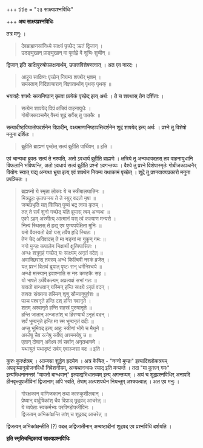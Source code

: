 +++
title = "२३ साक्ष्यप्रश्नविधिः"

+++
**अथ साक्ष्यप्रश्नविधिः**

तत्र मनुः ।

> देवब्राह्मणसांनिध्ये साक्ष्यं पृच्छेद् ऋतं द्विजान् ।  
> उदङ्मुखान् प्राङ्मुखान् वा पूर्वाह्णे वै शुचिः शुचीन् ॥

द्विजान् इति साक्षिपुरुषोपलक्षणार्थम्, उपात्तविशेषणत्वात् । अत एव नारदः ।

> आहूय साक्षिणः पृच्छेन् नियम्य शपथैर् भृशम् ।  
> समस्तान् विदिताचारान् विज्ञातार्थान् पृथक् पृथक् ॥

भयावहैः शपथैः सत्यनिष्ठान् कृत्वा प्रत्येकं पृच्छेद् इत्य् अर्थः । ते च शपथास् तेन दर्शिताः ।

> सत्येन शापयेद् विप्रं क्षत्रियं वाहनायुधैः ।  
> गोबीजकाञ्चनैर् वैस्यं शूद्रं सर्वैस् तु पातकैः ॥

सत्यादीष्टविघातोपदर्शनेन विप्रादीन्, वक्ष्यमाणानिष्टापत्तिदर्शनेन शूद्रं शापयेद् इत्य् अर्थः । प्रश्ने तु विशेषो मनुना दर्शितः ।

> ब्रूहीति ब्राह्मणं पृच्छेत् सत्यं ब्रूहीति पार्थिवम् ॥ इति ।

एवं चान्यथा ब्रुवतः सत्यं ते नश्यति, अतो ऽवधार्य ब्रूहीति ब्राह्मणे । क्षत्रिये तु अन्यथावदतस् तव वाहनायुधानि विफलानि भविष्यन्ति, अतो ऽवधार्य सत्यं ब्रूहीति प्रश्नो ऽवगन्तव्यः । वैश्ये तु प्रश्ने विशेषास्मृतेः गोबीजकाञ्चनैर् वियोगः स्यात् यद्य् अन्यथा भ्रूया इत्य् एवं शपथेन नियम्य यथाकामं पृच्छेत् । शूद्रे तु प्रश्नवाक्यप्रकारो मनुना प्रपञ्चितः ।

> ब्रह्मघ्नो ये स्मृता लोकाः ये च स्त्रीबालघातिनः ।  
> मित्रद्रुहः कृतघन्स्य ते ते स्युर् वदतो मृषा ॥  
> जन्मप्रभृति यत् किंचित् पुण्यं भद्र त्वया कृतम् ।  
> तत् ते सर्वं शुनो गच्छेद् यति ब्रूयास् त्वम् अन्यथा ॥  
> एको ऽहम् अस्मीत्य् आत्मानं यस् त्वं कल्याण मन्यसे ।  
> नित्यं स्थितस् ते हृद्य् एष पुण्यपपेक्षिता मुनिः ॥  
> यमो वैवस्वतो देवो यस् तवैष हृदि स्थितः ।  
> तेन चेद् अविवादस् ते मा गङ्गां मा गुकून् गमः  ॥  
> नगो मुण्डः कपालेन भिक्षार्थी क्षुत्पिपासितः ।  
> अन्धः शत्रुगृहं गच्छेत् यः साक्ष्यम् अनृतं वदेत् ॥  
> अवाक्छिरास् तमस्य् अन्धे किल्बिषी नरकं व्रजेत् ।  
> यत् प्रश्नं वितथं ब्रूयात् पृष्टः सन् धर्मनिश्चये ॥  
> अन्धो मत्स्यान् इवाश्नाति स नरः कण्टकैः सह ।  
> यो भाषते ऽर्थवैकल्यम् अप्रत्यक्षं सभां गतः ॥  
> यावतो बान्धवान् यस्मिन् हन्ति साक्ष्ये ऽनृतं वदन् ।  
> तावतः संख्यया तस्मिन् शृणु सौम्यानुपूर्वशः ॥  
> पञ्च पश्वनृते हन्ति दश् हन्ति गवानृते ।  
> शतम् अश्वानृते हन्ति सहस्रं पुरुषानृते ॥  
> हन्ति जातान् अन्जातांश् च हिरण्यार्थे ऽनृतं वदन् ।  
> सर्वं भूम्यनृते हन्ति मा स्म भूम्यनृतं वदीः ॥  
> अप्सु भूमिवद् इत्य् आहुः स्त्रीणां भोगे च मैथुने ।  
> अब्जेषु चैव रत्नेषु सर्वेष्व् अश्ममयेषु च ॥  
> एतान् दोषान् अवेक्ष्य त्वं सर्वान् अनृतभाषणे ।  
> यथाश्रुतं यथादृष्टं सर्वम् एवाञ्जसा वद ॥ इति ।

कुरुः कुरुक्षेत्रम् । अञ्जसा शुद्धेन हृदयेन । अत्र केचित् -  "नग्नो मुण्डः" इत्यादिश्लोकत्रयम् अपकृष्यानुयोजनविधौ निवेशनीयम्, अन्यथानन्वयः स्याद् इति मन्यन्ते । तदा "मा कुरून् गमः" इत्यभिधनानन्तरं "यावतो बान्धवान्" इत्याद्यभिधातव्यम् इत्य् अगन्तव्यम् । अयं च शूद्रप्रश्नविधिर् अनापदि हीनवृत्त्युपजीविनां द्विजानाम् अपि भवति, तेषाम् अल्पशपथेन नियन्तुम् अश्क्यत्वात् । अत एव मनुः ।

> गोरक्षकान् वाणिजकान् तथा कारुकुशीलवान् ।  
> प्रेष्यान् वार्दुषिकांश् चैव विप्राञ् छूद्रवद् आचरेत् ॥  
> ये व्यपेताः स्वकर्मभ्यः परपिण्डोपजीविनः ।  
> द्विजत्वम् अभिकांक्षन्ति तांश् च शूद्रवद् आचरेत् ॥

द्विजत्वम् अभिकांक्षन्तीति (?) वदन्न् अद्विजातीनाम् अम्बष्टादीनां शूद्रवद् एव प्रश्नविधिं दर्शयति ।

**इति स्मृतिचन्द्रिकायां साक्ष्यप्रश्नविधिः**
